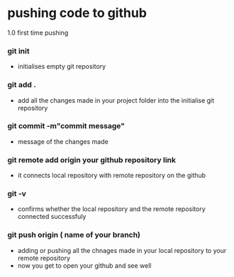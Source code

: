 # pushing code to github
1.0 first time pushing
### git init
+ initialises empty git repository
### git add .
+ add all the changes made in your project folder into the initialise git repository
### git commit -m"commit message"
+ message of the changes made
### git remote add origin your github repository link
+ it connects local repository with remote repository on the github
### git -v
+ confirms whether the local repository and the remote repository connected successfuly
### git push origin ( name of your branch)
+ adding or pushing all the chnages made in your local repository to your remote repository
+ now you get to open your github and see well


